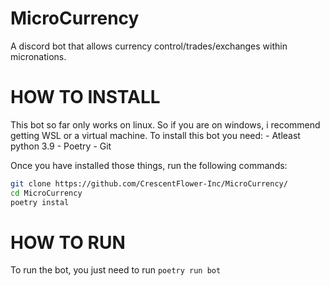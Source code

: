 # MicroCurrency
A discord bot that allows currency control/trades/exchanges within micronations.

# HOW TO INSTALL
This bot so far only works on linux. So if you are on windows, i recommend getting WSL or a virtual machine.
To install this bot you need:
	- Atleast python 3.9
	- Poetry
	- Git


Once you have installed those things, run the following commands:
```bash
git clone https://github.com/CrescentFlower-Inc/MicroCurrency/
cd MicroCurrency
poetry instal
```
# HOW TO RUN
To run the bot, you just need to run `poetry run bot`


